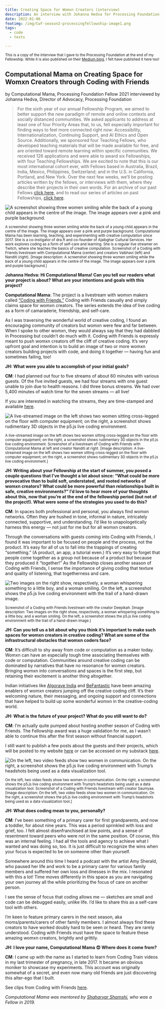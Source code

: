 ```yaml
---
title: Creating Space for Womxn Creators (interview)
description: An interview with Johanna Hedva for Processing Foundation Fellowshop 2021
date: 2022-01-06
featimg: /img/Cwf-season2-processingfellowship-image1.png
tags: 
  - code 
  - texts

---
```


<sup>This is a copy of the interview that I gave to the Processing Foundation at the end of my Fellowship. While it is also published on their [Medium blog](https://medium.com/processing-foundation/ambika-joshi-on-creating-space-for-womxn-creators-through-coding-with-friends-805c00301e39), I felt have published it here too!</sup> 

## Computational Mama on Creating Space for Womxn Creators through Coding with Friends
by Computational Mama, Processing Foundation Fellow 2021
interviewed by Johanna Hedva, Director of Advocacy, Processing Foundation

> For the sixth year of our annual Fellowship Program, we aimed to better support the new paradigm of remote and online contexts and socially distanced communities. We asked applicants to address at least one of four Priority Areas that, to us, felt especially important for finding ways to feel more connected right now: Accessibility, Internationalization, Continuing Support, and AI Ethics and Open Source. Additionally, we sponsored four Teaching Fellows, who developed teaching materials that will be made available for free, and are oriented toward remote learning within specific communities. We received 126 applications and were able to award six Fellowships, with four Teaching Fellowships. We are excited to note that this is our most international cohort ever, with Fellows based in Australia, Brazil, India, Mexico, Philippines, Switzerland; and in the U.S. in California, Portland, and New York. Over the next few weeks, we’ll be posting articles written by the fellows, or interviews with them, where they describe their projects in their own words. For an archive of our past Fellows [click here](https://processingfoundation.org/fellowships), and to read our series of articles on past Fellowships, [click here](https://medium.com/processing-foundation/https-medium-com-tag-pf-fellowships-la/home).

![A screenshot showing three women smiling while the back of a young child appears in the centre of the image. The image appears over a pink and purple background.](/img/Cwf-season2-processingfellowship-image1.png)

<sup>A screenshot showing three women smiling while the back of a young child appears in the centre of the image. The image appears over a pink and purple background.
Computational Mama has been learning, teaching, and experimenting with creative computation since 2017. She is a co-instigator of dra.ft and co-founder of Ajaibghar Cultural Services. Her work explores coding as a form of self-care and learning. She is a regular live streamer on Twitch, where she teaches the basics of creative computation. Screenshot of a Coding with Friends livestream with Computational Mama (center) and creators Vaibhavi (left) and Nanditi (right). [Image description: A screenshot showing three women smiling while the back of a young child appears in the centre of the image. The image appears over a pink and purple background.]</sup>

**Johanna Hedva: Hi Computational Mama! Can you tell our readers what your project is about? What are your intentions and goals with this project?**

**Computational Mama**: The project is a livestream with womxn makers called [“Coding with Friends.”](https://www.twitch.tv/computational_mama) Coding with Friends casually and simply claims space for womxn creators. The series extends the idea of live coding as a form of camaraderie, friendship, and self-care.

As I was traversing the wonderful world of creative coding, I found an encouraging community of creators but womxn were few and far between. When I spoke to other womxn, they would always say that they had dabbled in Processing but couldn’t do much with it. Coding with Friends is expressly meant to push womxn creators off the cliff of creative coding. It’s very upfront goal and intention is to build an image of two or more womxn creators building projects with code, and doing it together — having fun and sometimes failing, too!

**JH: What were you able to accomplish of your initial goals?**

**CM**: I had planned out four to five streams of about 60 minutes with various guests. Of the five invited guests, we had four streams with one guest unable to join due to health reasons. I did three bonus streams. We had over 5,400 minutes of watch time for the seven streams — all live!

If you are interested in watching the streams, they are time-stamped and available [here](https://www.youtube.com/playlist?list=PL8fSylRVlW65uS8m3PuAUNPmny20RPhVg).

![A live-streamed image on the left shows two women sitting cross-legged on the floor with computer equipment; on the right, a screenshot shows rudimentary 3D objects in the p5.js live coding environment.](/img/Cwf-season2-processingfellowship-image2.jpg)

<sup>A live-streamed image on the left shows two women sitting cross-legged on the floor with computer equipment; on the right, a screenshot shows rudimentary 3D objects in the p5.js live coding environment.
Screenshot of a livestream of Coding with Friends with Computational Mama at left and creator Nanditi at right. [Image description: A live-streamed image on the left shows two women sitting cross-legged on the floor with computer equipment; on the right, a screenshot shows rudimentary 3D objects in the p5.js live coding environment.]</sup>


**JH: Writing about your Fellowship at the start of summer, you posed a couple questions that I’ve thought a lot about since: “What could be more provocative than to build soft, understated, and rooted networks of womxn creators? What could be more powerful than relationships built in safe, creative environments?” I’d love to hear more of your thoughts about this, now that you’re at the end of the fellowship period (but not of the project!). What were some of the strategies you used to do this?**

**CM**: In spaces both professional and personal, you always find womxn networks. Often they are hushed in tone, informal in nature, intricately connected, supportive, and understanding. I’d like to unapologetically harness this energy — not just for me but for all womxn creators.

Through the conversations with guests coming into Coding with Friends, I found it was important to be focused on people and the process, not the product. It’s easy for all of us to fall into the trappings of creating “something.” (A product, an app, a tutorial even.) It’s very easy to forget that people come together as a group not because of a product but because they produced it “together!” As the Fellowship closes another season of Coding with Friends, I sense the importance of giving coding that texture and quality of listening, that togetherness and care.

![Two images on the right show, respectively, a woman whispering something to a little boy, and a woman smiling. On the left, a screenshot shows the p5.js live coding environment with the trail of a hand-drawn image.](/img/Cwf-season2-processingfellowship-image3.png)

<sup>Screenshot of a Coding with Friends livestream with the creator Deepikah. [Image description: Two images on the right show, respectively, a woman whispering something to a little boy, and a woman smiling. On the left, a screenshot shows the p5.js live coding environment with the trail of a hand-drawn image.]</sup>

**JH: Can you tell us a bit about why you think it’s important to make such spaces for womxn creators in creative coding? What are some of the infrastructural obstacles that womxn coders face?**

**CM**: It’s difficult to shy away from code or computation as a maker today. Womxn can have an especially tough time associating themselves with code or computation. Communities around creative coding can be dominated by narratives that have no resonance for womxn creators. Bringing womxn into conversations and spaces is the first step, but retaining their excitement is another thing altogether.

Indian initiatives like [Algorave India](https://instagram.com/algorave_india) and [BeFantastic](http://befantastic.in/) have been amazing enablers of womxn creators jumping off the creative coding cliff. It’s their welcoming nature, their messaging, and ongoing support and connections that have helped to build up some wonderful womxn in the creative-coding world.

**JH: What is the future of your project? What do you still want to do?**

**CM**: I’m actually quite pumped about hosting another season of Coding with Friends. The Fellowship award was a huge validation for me, as I wasn’t able to continue this after the first season without financial support.

I still want to publish a few posts about the guests and their projects, which will be posted to my website [here](https://friends.computationalmama.xyz/) or can be accessed on my substack [here](https://computationalmama.substack.com/).

![On the left, two video feeds show two women in communication. On the right, a screenshot shows the p5.js live coding environment with Trump’s headshots being used as a data visualization tool.](/img/Cwf-season2-processingfellowship-image4.png)

<sup>On the left, two video feeds show two women in communication. On the right, a screenshot shows the p5.js live coding environment with Trump’s headshots being used as a data visualization tool.
Screenshot of a Coding with Friends livestream with creator Saumyaa. [Image description: On the left, two video feeds show two women in communication. On the right, a screenshot shows the p5.js live coding environment with Trump’s headshots being used as a data visualization tool.]</sup>

**JH: What does coding mean to you, personally?**

**CM**: I’ve been something of a primary carer for first grandparents, and now a toddler, for about nine years. This was a period sprinkled with loss and grief, too. I felt almost disenfranchised at low points, and a sense of resentment toward peers who were not in the same position. Of course, this was an internal feeling. I had all the tools and agency to achieve what I wanted and was doing so, too. It is just difficult to recognize the wins when your focus is expected to be on someone other than yourself.

Somewhere around this time I heard a podcast with the artist Amy Sherald, who paused her life and work to be a primary carer for various family members and suffered her own loss and illnesses in the mix. I resonated with this a lot! Time moves differently in this space as you are navigating your own journey all the while prioritizing the focus of care on another person.

I see the sense of focus that coding allows me — sketches are small and code can be debugged easily, unlike life. I’d like to share this as a self-care tool with others.

I’m keen to feature primary carers in the next season, aka moms/parents/carers of other family members. I almost always find these creators to have worked doubly hard to be seen or heard. They are rarely understood. Coding with Friends must have the space to feature these amazing womxn creators, brightly and grittily.

**JH: I love your name, Computational Mama 😍 Where does it come from?**

**CM**: I came up with the name as I started to learn from Coding Train videos in my last trimester of pregnancy, in late 2017. It became an obvious moniker to showcase my experiments. This account was originally somewhat of a secret, and even now many old friends are just discovering this alter-ego that I built.

See clips from Coding with Friends [here](https://youtu.be/MkgxzGSsguQ).

*Computational Mama was mentored by [Shaharyar Shamshi](https://shaharyarshamshi.xyz/), who was a Fellow in 2019.*